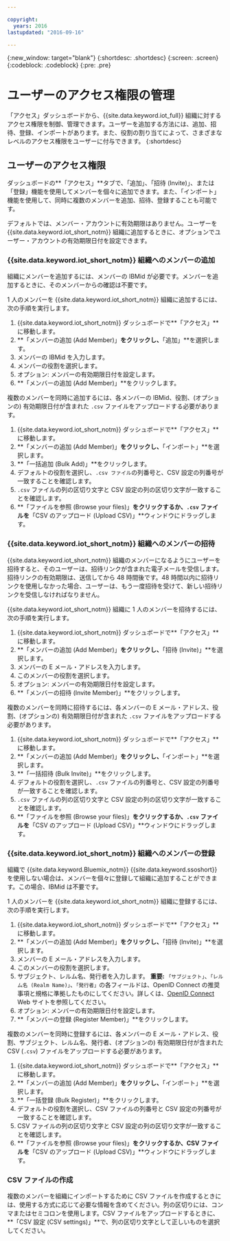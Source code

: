 ```yaml
---

copyright:
  years: 2016
lastupdated: "2016-09-16"

---
```


{:new_window: target="blank"}
{:shortdesc: .shortdesc}
{:screen: .screen}
{:codeblock: .codeblock}
{:pre: .pre}

# ユーザーのアクセス権限の管理

「アクセス」ダッシュボードから、{{site.data.keyword.iot_full}} 組織に対するアクセス権限を制御、管理できます。ユーザーを追加する方法には、追加、招待、登録、インポートがあります。また、役割の割り当てによって、さまざまなレベルのアクセス権限をユーザーに付与できます。
{:shortdesc}

## ユーザーのアクセス権限

ダッシュボードの**「アクセス」**タブで、「追加」、「招待 (Invite)」、または「登録」機能を使用してメンバーを個々に追加できます。また、「インポート」機能を使用して、同時に複数のメンバーを追加、招待、登録することも可能です。

デフォルトでは、メンバー・アカウントに有効期限はありません。ユーザーを {{site.data.keyword.iot_short_notm}} 組織に追加するときに、オプションでユーザー・アカウントの有効期限日付を設定できます。

### {{site.data.keyword.iot_short_notm}} 組織へのメンバーの追加

組織にメンバーを追加するには、メンバーの IBMid が必要です。メンバーを追加するときに、そのメンバーからの確認は不要です。

1 人のメンバーを {{site.data.keyword.iot_short_notm}} 組織に追加するには、次の手順を実行します。
1. {{site.data.keyword.iot_short_notm}} ダッシュボードで**「アクセス」**に移動します。
2. **「メンバーの追加 (Add Member)」**をクリックし、**「追加」**を選択します。
3. メンバーの IBMid を入力します。
4. メンバーの役割を選択します。
5. オプション: メンバーの有効期限日付を設定します。
6. **「メンバーの追加 (Add Member)」**をクリックします。

複数のメンバーを同時に追加するには、各メンバーの IBMid、役割、(オプションの) 有効期限日付が含まれた `.csv` ファイルをアップロードする必要があります。
1. {{site.data.keyword.iot_short_notm}} ダッシュボードで**「アクセス」**に移動します。
2. **「メンバーの追加 (Add Member)」**をクリックし、**「インポート」**を選択します。
3. **「一括追加 (Bulk Add)」**をクリックします。
4. デフォルトの役割を選択し、`.csv ファイル`の列番号と、CSV 設定の列番号が一致することを確認します。
5. `.csv` ファイルの列の区切り文字と CSV 設定の列の区切り文字が一致することを確認します。
6. **「ファイルを参照 (Browse your files)」**をクリックするか、`.csv` ファイルを**「CSV のアップロード (Upload CSV)」**ウィンドウにドラッグします。

### {{site.data.keyword.iot_short_notm}} 組織へのメンバーの招待

{{site.data.keyword.iot_short_notm}} 組織のメンバーになるようにユーザーを招待すると、そのユーザーは、招待リンクが含まれた電子メールを受信します。招待リンクの有効期限は、送信してから 48 時間後です。48 時間以内に招待リンクを使用しなかった場合、ユーザーは、もう一度招待を受けて、新しい招待リンクを受信しなければなりません。

{{site.data.keyword.iot_short_notm}} 組織に 1 人のメンバーを招待するには、次の手順を実行します。
1. {{site.data.keyword.iot_short_notm}} ダッシュボードで**「アクセス」**に移動します。
2. **「メンバーの追加 (Add Member)」**をクリックし、**「招待 (Invite)」**を選択します。
3. メンバーの E メール・アドレスを入力します。
4. このメンバーの役割を選択します。
5. オプション: メンバーの有効期限日付を設定します。
6. **「メンバーの招待 (Invite Member)」**をクリックします。

複数のメンバーを同時に招待するには、各メンバーの E メール・アドレス、役割、(オプションの) 有効期限日付が含まれた `.csv` ファイルをアップロードする必要があります。
1. {{site.data.keyword.iot_short_notm}} ダッシュボードで**「アクセス」**に移動します。
2. **「メンバーの追加 (Add Member)」**をクリックし、**「インポート」**を選択します。
3. **「一括招待 (Bulk Invite)」**をクリックします。
4. デフォルトの役割を選択し、`.csv` ファイルの列番号と、CSV 設定の列番号が一致することを確認します。
5. `.csv` ファイルの列の区切り文字と CSV 設定の列の区切り文字が一致することを確認します。
6. **「ファイルを参照 (Browse your files)」**をクリックするか、`.csv` ファイルを**「CSV のアップロード (Upload CSV)」**ウィンドウにドラッグします。

### {{site.data.keyword.iot_short_notm}} 組織へのメンバーの登録

組織で {{site.data.keyword.Bluemix_notm}} {{site.data.keyword.ssoshort}} を使用しない場合は、メンバーを個々に登録して組織に追加することができます。この場合、IBMid は不要です。

1 人のメンバーを {{site.data.keyword.iot_short_notm}} 組織に登録するには、次の手順を実行します。
1. {{site.data.keyword.iot_short_notm}} ダッシュボードで**「アクセス」**に移動します。
2. **「メンバーの追加 (Add Member)」**をクリックし、**「招待 (Invite)」**を選択します。
3. メンバーの E メール・アドレスを入力します。
4. このメンバーの役割を選択します。
5. サブジェクト、レルム名、発行者を入力します。
   **重要:** `「サブジェクト」`、`「レルム名 (Realm Name)」`、`「発行者」`の各フィールドは、OpenID Connect の推奨事項と規格に準拠したものにしてください。詳しくは、[OpenID Connect](http://openid.net/connect/) Web サイトを参照してください。
6. オプション: メンバーの有効期限日付を設定します。
7. **「メンバーの登録 (Register Member)」**をクリックします。

複数のメンバーを同時に登録するには、各メンバーの E メール・アドレス、役割、サブジェクト、レルム名、発行者、(オプションの) 有効期限日付が含まれた CSV (`.csv`) ファイルをアップロードする必要があります。
1. {{site.data.keyword.iot_short_notm}} ダッシュボードで**「アクセス」**に移動します。
2. **「メンバーの追加 (Add Member)」**をクリックし、**「インポート」**を選択します。
3. **「一括登録 (Bulk Register)」**をクリックします。
4. デフォルトの役割を選択し、CSV ファイルの列番号と CSV 設定の列番号が一致することを確認します。
5. CSV ファイルの列の区切り文字と CSV 設定の列の区切り文字が一致することを確認します。
6. **「ファイルを参照 (Browse your files)」**をクリックするか、CSV ファイルを**「CSV のアップロード (Upload CSV)」**ウィンドウにドラッグします。

### CSV ファイルの作成

複数のメンバーを組織にインポートするために CSV ファイルを作成するときには、使用する方式に応じて必要な情報を含めてください。列の区切りには、コンマまたはセミコロンを使用します。CSV ファイルをアップロードするときに、**「CSV 設定 (CSV settings)」**で、列の区切り文字として正しいものを選択してください。
